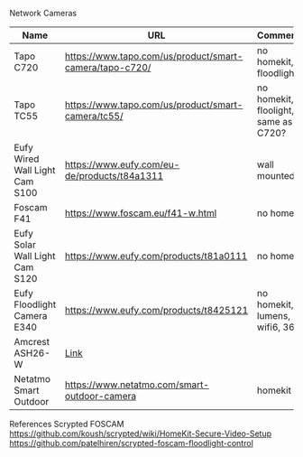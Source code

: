 Network Cameras

| Name | URL | Comments |
| ---- | --- | -------- |
| Tapo C720 | https://www.tapo.com/us/product/smart-camera/tapo-c720/ | no homekit, floodlight |
| Tapo TC55 | https://www.tapo.com/us/product/smart-camera/tc55/ | no homekit, floolight, same as C720? |
| Eufy Wired Wall Light Cam S100 | https://www.eufy.com/eu-de/products/t84a1311 | wall mounted |
| Foscam F41 | https://www.foscam.eu/f41-w.html | no homekit |
| Eufy Solar Wall Light Cam S120 | https://www.eufy.com/products/t81a0111 | no homekit |
| Eufy Floodlight Camera E340 | https://www.eufy.com/products/t8425121 | no homekit, > lumens, wifi6, 360º |
| Amcrest ASH26-W | [Link](https://amcrest.com/smarthome-2-megapixel-wifi-outdoor-security-camera-1920-x-1080p-floodlight-outdoor-ip-wifi-camera-ip65-weatherproof-two-way-audio-ash26-w-white.html) | | 
| Netatmo Smart Outdoor | https://www.netatmo.com/smart-outdoor-camera | homekit |


References Scrypted FOSCAM
https://github.com/koush/scrypted/wiki/HomeKit-Secure-Video-Setup
https://github.com/patelhiren/scrypted-foscam-floodlight-control
